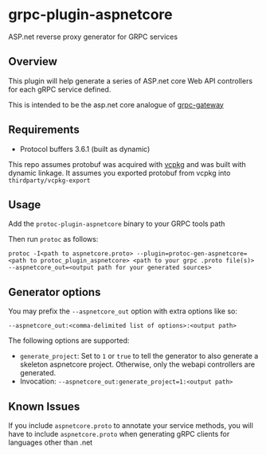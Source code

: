 # grpc-plugin-aspnetcore

ASP.net reverse proxy generator for GRPC services

## Overview

This plugin will help generate a series of ASP.net core Web API controllers for each gRPC service defined.

This is intended to be the asp.net core analogue of [grpc-gateway](https://github.com/grpc-ecosystem/grpc-gateway)

## Requirements

* Protocol buffers 3.6.1 (built as dynamic)

This repo assumes protobuf was acquired with [vcpkg](https://github.com/Microsoft/vcpkg) and was built with dynamic linkage. It assumes you exported protobuf from vcpkg into `thirdparty/vcpkg-export`

## Usage

Add the `protoc-plugin-aspnetcore` binary to your GRPC tools path

Then run `protoc` as follows:

```
protoc -I<path to aspnetcore.proto> --plugin=protoc-gen-aspnetcore=<path to protoc_plugin_aspnetcore> <path to your grpc .proto file(s)> --aspnetcore_out=<output path for your generated sources>
```

## Generator options

You may prefix the `--aspnetcore_out` option with extra options like so:

```
--aspnetcore_out:<comma-delimited list of options>:<output path>
```

The following options are supported:

 * `generate_project`: Set to `1` or `true` to tell the generator to also generate a skeleton aspnetcore project. Otherwise, only the webapi controllers are generated.
 * Invocation: `--aspnetcore_out:generate_project=1:<output path>`

## Known Issues

If you include `aspnetcore.proto` to annotate your service methods, you will have to include `aspnetcore.proto` when 
generating gRPC clients for languages other than .net